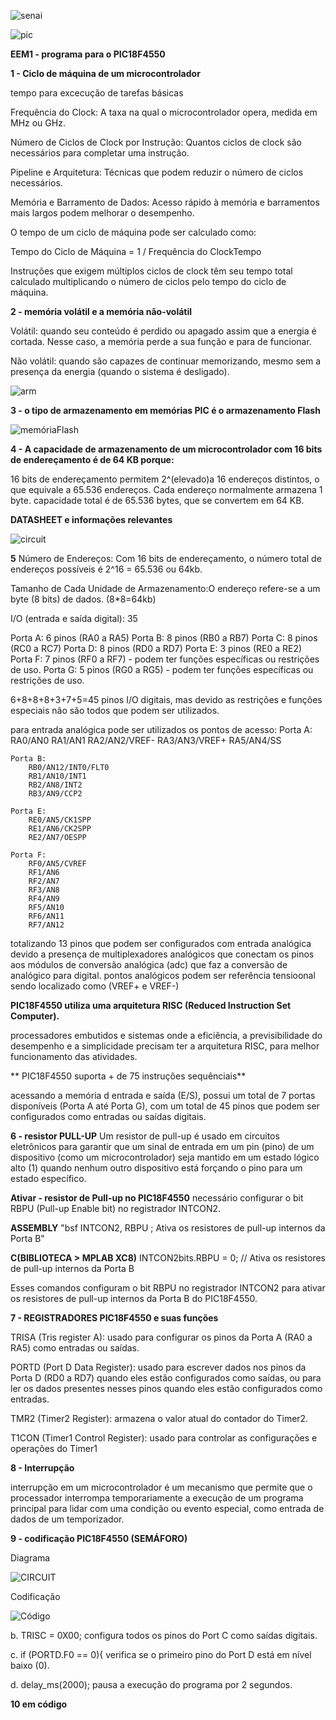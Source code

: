 ![senai](senai.png)

![pic](PIC18F4550.png)

**EEM1 - programa para o PIC18F4550**


**1 - Ciclo de máquina de um microcontrolador**

tempo para excecução de tarefas básicas

Frequência do Clock: A taxa na qual o microcontrolador opera, medida em MHz ou GHz.

Número de Ciclos de Clock por Instrução: Quantos ciclos de clock são necessários para completar uma instrução.

Pipeline e Arquitetura: Técnicas que podem reduzir o número de ciclos necessários.

Memória e Barramento de Dados: Acesso rápido à memória e barramentos mais largos podem melhorar o desempenho.

O tempo de um ciclo de máquina pode ser calculado como:

Tempo do Ciclo de Máquina = 1 / Frequência do ClockTempo

Instruções que exigem múltiplos ciclos de clock têm seu tempo total calculado multiplicando o número de ciclos pelo tempo do ciclo de máquina.


**2 - memória volátil e a memória não-volátil**

Volátil: quando seu conteúdo é perdido ou apagado assim que a energia é cortada. Nesse caso, a memória perde a sua função e para de funcionar.

Não volátil: quando são capazes de continuar memorizando, mesmo sem a presença da energia (quando o sistema é desligado).

![arm](armazenamento.png)

**3 - o tipo de armazenamento em memórias PIC é o armazenamento Flash**

![memóriaFlash](mem.png)

**4 - A capacidade de armazenamento de um microcontrolador com 16 bits de endereçamento é de 64 KB porque:**

16 bits de endereçamento permitem 2^(elevado)a 16 endereços distintos, o que equivale a 65.536 endereços.
Cada endereço normalmente armazena 1 byte.
capacidade total é de 65.536 bytes, que se convertem em 64 KB.

**DATASHEET e informações relevantes**

![circuit](circuit.png)

**5**
Número de Endereços: Com 16 bits de endereçamento, o número total de endereços possíveis é 2^16 = 65.536 ou 64kb.

Tamanho de Cada Unidade de Armazenamento:O endereço refere-se a um byte (8 bits) de dados. (8*8=64kb)

I/O (entrada e saída digital): 35

Porta A: 6 pinos (RA0 a RA5)
Porta B: 8 pinos (RB0 a RB7)
Porta C: 8 pinos (RC0 a RC7)
Porta D: 8 pinos (RD0 a RD7)
Porta E: 3 pinos (RE0 a RE2)
Porta F: 7 pinos (RF0 a RF7) - podem ter funções específicas ou restrições de uso.
Porta G: 5 pinos (RG0 a RG5) - podem ter funções específicas ou restrições de uso.

6+8+8+8+3+7+5=45 pinos I/O digitais, mas devido as restrições e funções especiais não são todos que podem ser utilizados.

para entrada analógica pode ser utilizados os pontos de acesso:
    Porta A:
        RA0/AN0
        RA1/AN1
        RA2/AN2/VREF-
        RA3/AN3/VREF+
        RA5/AN4/SS

    Porta B:
        RB0/AN12/INT0/FLT0
        RB1/AN10/INT1
        RB2/AN8/INT2
        RB3/AN9/CCP2

    Porta E:
        RE0/AN5/CK1SPP
        RE1/AN6/CK2SPP
        RE2/AN7/OESPP

    Porta F:
        RF0/AN5/CVREF
        RF1/AN6
        RF2/AN7
        RF3/AN8
        RF4/AN9
        RF5/AN10
        RF6/AN11
        RF7/AN12

totalizando 13 pinos que podem ser configurados com entrada analógica devido a presença de multiplexadores analógicos que conectam os pinos aos módulos de conversão analógica (adc) que faz a conversão de analógico para digital.
pontos analógicos podem ser referência tensioonal sendo localizado como (VREF+ e VREF-)

**PIC18F4550 utiliza uma arquitetura RISC (Reduced Instruction Set Computer).**

processadores embutidos e sistemas onde a eficiência, a previsibilidade do desempenho e a simplicidade precisam ter a arquitetura RISC, para melhor funcionamento das atividades.

** PIC18F4550 suporta  + de 75 instruções sequênciais**

acessando a memória d entrada e saída (E/S), possui um total de 7 portas disponíveis (Porta A até Porta G), com um total de 45 pinos que podem ser configurados como entradas ou saídas digitais.

**6 - resistor PULL-UP**
Um resistor de pull-up é usado em circuitos eletrônicos para garantir que um sinal de entrada em um pin (pino) de um dispositivo (como um microcontrolador) seja mantido em um estado lógico alto (1) quando nenhum outro dispositivo está forçando o pino para um estado específico.

**Ativar - resistor de Pull-up no PIC18F4550**
necessário configurar o bit RBPU (Pull-up Enable bit) no registrador INTCON2.

**ASSEMBLY**
"bsf INTCON2, RBPU ; Ativa os resistores de pull-up internos da Porta B"

**C(BIBLIOTECA > MPLAB XC8)**
INTCON2bits.RBPU = 0; // Ativa os resistores de pull-up internos da Porta B

Esses comandos configuram o bit RBPU no registrador INTCON2 para ativar os resistores de pull-up internos da Porta B do PIC18F4550.

**7 - REGISTRADORES PIC18F4550 e suas funções**

TRISA (Tris register A): usado para configurar os pinos da Porta A (RA0 a RA5) como entradas ou saídas.

PORTD (Port D Data Register): usado para escrever dados nos pinos da Porta D (RD0 a RD7) quando eles estão configurados como saídas, ou para ler os dados presentes nesses pinos quando eles estão configurados como entradas. 

TMR2 (Timer2 Register): armazena o valor atual do contador do Timer2.

T1CON (Timer1 Control Register): usado para controlar as configurações e operações do Timer1

**8 - Interrupção**

interrupção em um microcontrolador é um mecanismo que permite que o processador interrompa temporariamente a execução de um programa principal para lidar com uma condição ou evento especial, como entrada de dados de um temporizador.

**9 - codificação PIC18F4550 (SEMÁFORO)**

Diagrama 

![CIRCUIT](circuit2.png)

Codificação

![Código](codigo.png)

b. TRISC = 0X00; configura todos os pinos do Port C como saídas digitais.

c. if (PORTD.F0 == 0){ verifica se o primeiro pino do Port D está em nível baixo (0).

d. delay_ms(2000); pausa a execução do programa por 2 segundos.

**10 em código**












